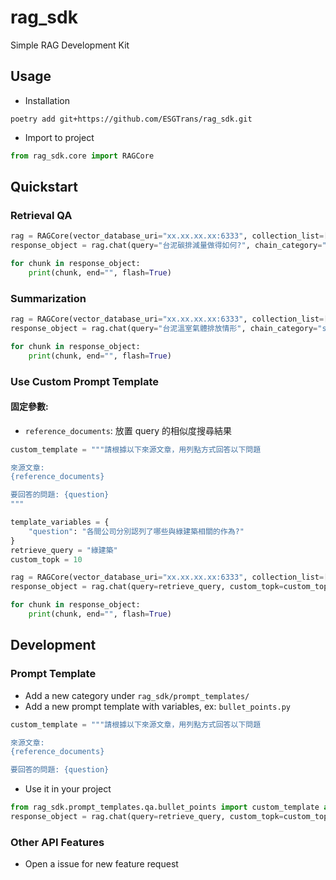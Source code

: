 # rag_sdk
Simple RAG Development Kit

## Usage
- Installation
```
poetry add git+https://github.com/ESGTrans/rag_sdk.git
```

- Import to project
```python
from rag_sdk.core import RAGCore

```

## Quickstart

### Retrieval QA
```python
rag = RAGCore(vector_database_uri="xx.xx.xx.xx:6333", collection_list=["greenhousegas"])
response_object = rag.chat(query="台泥碳排減量做得如何?", chain_category="qa")

for chunk in response_object:
    print(chunk, end="", flash=True)

```

### Summarization
```python
rag = RAGCore(vector_database_uri="xx.xx.xx.xx:6333", collection_list=["greenhousegas"])
response_object = rag.chat(query="台泥溫室氣體排放情形", chain_category="summarize")

for chunk in response_object:
    print(chunk, end="", flash=True)

```

### Use Custom Prompt Template

#### 固定參數:
- `reference_documents`: 放置 query 的相似度搜尋結果

```python
custom_template = """請根據以下來源文章，用列點方式回答以下問題

來源文章: 
{reference_documents}

要回答的問題: {question}
"""

template_variables = {
    "question": "各間公司分別認列了哪些與綠建築相關的作為?"
}
retrieve_query = "綠建築"
custom_topk = 10

rag = RAGCore(vector_database_uri="xx.xx.xx.xx:6333", collection_list=["greenhousegas"])
response_object = rag.chat(query=retrieve_query, custom_topk=custom_topk, custom_prompt_template=custom_template, custom_prompt_template_variables=template_variables)

for chunk in response_object:
    print(chunk, end="", flash=True)

```

## Development

### Prompt Template

- Add a new category under `rag_sdk/prompt_templates/`
- Add a new prompt template with variables, ex: `bullet_points.py`

```python
custom_template = """請根據以下來源文章，用列點方式回答以下問題

來源文章: 
{reference_documents}

要回答的問題: {question}
```

- Use it in your project
```python
from rag_sdk.prompt_templates.qa.bullet_points import custom_template as custom_template_bullet_points
response_object = rag.chat(query=retrieve_query, custom_topk=custom_topk, custom_prompt_template=custom_template_bullet_points, custom_prompt_template_variables=template_variables)
```

### Other API Features

- Open a issue for new feature request
